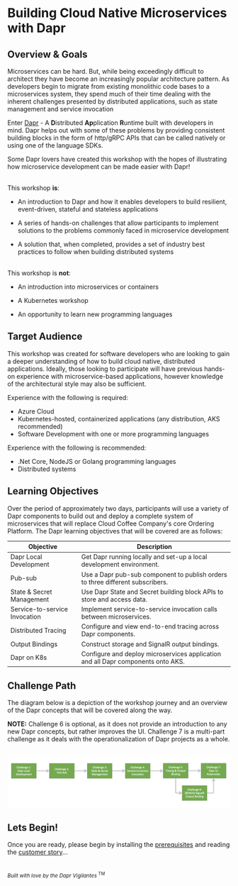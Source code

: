 # Building Cloud Native Microservices with Dapr

## Overview & Goals

Microservices can be hard. But, while being exceedingly difficult to architect they have become an increasingly popular architecture pattern. As developers begin to migrate from existing monolithic code bases to a microservices system, they spend much of their time dealing with the inherent challenges presented by distributed applications, such as state management and service invocation 

Enter [Dapr](https://dapr.io/) - A **D**istributed **Ap**plication **R**untime built with developers in mind. Dapr helps out with some of these problems by providing consistent building blocks in the form of http/gRPC APIs that can be called natively or using one of the language SDKs.

Some Dapr lovers have created this workshop with the hopes of illustrating how microservice development can be made easier with Dapr!

\
This workshop **is**:

* An introduction to Dapr and how it enables developers to build resilient, event-driven, stateful and stateless applications

* A series of hands-on challenges that allow participants to implement solutions to the problems commonly faced in microservice development

* A solution that, when completed, provides a set of industry best practices to follow when building distributed systems

\
This workshop is **not**:

* An introduction into microservices or containers

* A Kubernetes workshop 

* An opportunity to learn new programming languages

## Target Audience

This workshop was created for software developers who are looking to gain a deeper understanding of how to build cloud native, distributed applications. Ideally, those looking to participate will have previous hands-on experience with microservice-based applications, however knowledge of the architectural style may also be sufficient.

Experience with the following is required:

* Azure Cloud
* Kubernetes-hosted, containerized applications (any distribution, AKS recommended)
* Software Development with one or more programming languages 

Experience with the following is recommended:

* .Net Core, NodeJS or Golang programming languages 
* Distributed systems

## Learning Objectives

Over the period of approximately two days, participants will use a variety of Dapr components to build out and deploy a complete system of microservices that will replace Cloud Coffee Company's core Ordering Platform. The Dapr learning objectives that will be covered are as follows:

| Objective      | Description                                                                                |
|------------------|-------------------------------------------------------------------------------------------------------------|
| Dapr Local Development | Get Dapr running locally and set-up a local development environment. |
| Pub-sub | Use a Dapr pub-sub component to publish orders to three different subscribers.     |
| State & Secret Management   | Use Dapr State and Secret building block APIs to store and access data. |
| Service-to-service Invocation | Implement service-to-service invocation calls between microservices. |
| Distributed Tracing | Configure and view end-to-end tracing across Dapr components. |
| Output Bindings | Construct storage and SignalR output bindings. |
| Dapr on K8s | Configure and deploy microservices application and all Dapr components onto AKS. |

## Challenge Path

The diagram below is a depiction of the workshop journey and an overview of the Dapr concepts that will be covered along the way. 

**NOTE:** Challenge 6 is optional, as it does not provide an introduction to any new Dapr concepts, but rather improves the UI. Challenge 7 is a multi-part challenge as it deals with the operationalization of Dapr projects as a whole.

\
![Challenge Path](challenges/images/challenge-path.png)

## Lets Begin!

Once you are ready, please begin by installing the [prerequisites](./prerequisites.md) and reading the [customer story](customer-story.md)...

\
<sub> *Built with love by the Dapr Vigilantes* <sup>TM</sup> </sub>

